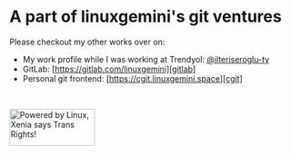 # A part of linuxgemini's git ventures

Please checkout my other works over on:

  - My work profile while I was working at Trendyol: [@ilteriseroglu-ty][github-trendyol]
  - GitLab: [https://gitlab.com/linuxgemini][gitlab]
  - Personal git frontend: [https://cgit.linuxgemini.space][cgit]

</br>

<a href="https://xenia-linux-site.glitch.me/"><img src="https://linuxgemini.space/poweredby.png" alt="Powered by Linux, Xenia says Trans Rights!" width="150" height="65" /></a>

[github-trendyol]: https://github.com/ilteriseroglu-ty
[gitlab]: https://gitlab.com/linuxgemini
[cgit]: https://cgit.linuxgemini.space
